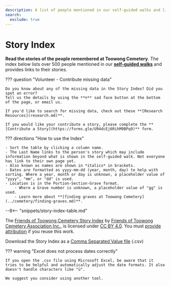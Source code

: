 ```yaml
---
description: A list of people mentioned in our self-guided walks and links to their stories 
search:
  exclude: true
---
```


<script type="application/ld+json">
{
  "@context":"https://schema.org/",
  "@type":"Dataset",
  "name":"Friends of Toowong Cemetery Story Index",
  "description":"People mentioned in Friends of Toowong Cemetery stories",
  "url":"https://1871fotc.github.io/fotc/story/", 
  "alternateName": "Toowong Cemetery Story Index",
  "keywords":[
     "Cemetery",
     "Grave",
     "Person",
     "Story",
     "Biography"
  ],
  "license" : "https://creativecommons.org/licenses/by/4.0/",
  "isAccessibleForFree" : true,
  "creator":{
     "@type":"Organization",
     "url": "https://1871fotc.github.io/fotc/",
     "name": "Friends of Toowong Cemetery Association Inc.",
     "logo": "https://1871fotc.github.io/fotc/assets/fotc.png",
     "contactPoint":{
        "@type":"ContactPoint",
        "contactType": "customer service",
        "email": "mailto:inquiries@fotc.org.au"
     }
  },
  "distribution":[
     {
        "@type":"DataDownload",
        "encodingFormat":"CSV",
        "contentUrl":"https://1871fotc.github.io/fotc/assets/data/story-index.csv"
     }
  ],
  "temporalCoverage" : "1871-01-03/..",
  "spatialCoverage":"Toowong Cemetery, Brisbane, Queensland, Australia"
}
</script>



# Story Index

**Read the stories of the people remembered at Toowong Cemetery**. The index below lists over 500 people mentioned in our **[self-guided walks](../walks/index.md)** and provides links to their stories. 


??? question "Volunteer - Contribute missing data"

    Do you know about any of the missing data in the Story Index? Did you spot an error? 
    Tell us the details by using the **☹︎** sad face button at the bottom of the page, or email us. 

    If you'd like to search for missing data, check out these **[Research Resources](research.md)**.
    
    If you would like your contribute a story, please complete the **[Contribute a Story](https://forms.gle/U94dcEj6RihM9BPq9)** form.
    
??? directions "How to use the Index" 

    - Sort the table by clicking a column name.
    - The Last Name links to the person's story which may include information beyond what is shown in the self-guided walk. Not everyone has link to their own page yet.
    - Also known as names are shown in *italics* in brackets. 
    - Dates are formatted as yyyy-mm-dd (year, month, day) to help with sorting. Where a year, month or day is unknown, a placeholder value of "yyyy", "mm", or "dd" is used.
    - Location is in the Portion-Section-Grave format.
        - Where a Grave number is unknown, a placeholder value of "gg" is used. 
        - Learn more about **[finding graves at Toowong Cemetery](../cemetery/finding-graves.md)**.

--8<-- "snippets/story-index-table.md"

The [Friends of Toowong Cemetery Story Index](index.md) by [Friends of Toowong Cemetery Association Inc.](../index.md), is licensed under [CC BY 4.0](https://creativecommons.org/licenses/by/4.0/). You must [provide attribution](../about/legal.md#attribution) if you reuse this work.

Download the Story Index as a <a href="../assets/data/story-index.csv" download>Comma Separated Value file</a> (.csv) 


??? warning "Excel does not process dates correctly"

    If you open the .csv file using Microsoft Excel, be aware that it tries to be helpful and automatically adjust the date formats. It also doesn't handle characters like "ü".
    
    We suggest you consider using another tool.
    
<!--
or [Tabular Data Package](../assets/data/story-index.zip) (.zip). 
-->
